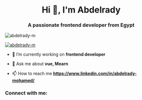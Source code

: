 <h1 align="center">Hi 👋, I'm Abdelrady</h1>
<h3 align="center">A passionate frontend developer from Egypt</h3>

<p align="left"> <img src="https://komarev.com/ghpvc/?username=abdelrady-m&label=Profile%20views&color=0e75b6&style=flat" alt="abdelrady-m" /> </p>

<p align="left"> <a href="https://github.com/ryo-ma/github-profile-trophy"><img src="https://github-profile-trophy.vercel.app/?username=abdelrady-m" alt="abdelrady-m" /></a> </p>

- 🔭 I’m currently working on **frontend developer**

- 💬 Ask me about **vue, Mearn**

- 📫 How to reach me **https://www.linkedin.com/in/abdelrady-mohamed/**

<h3 align="left">Connect with me:</h3>
<p align="left">
</p>
